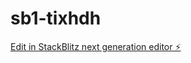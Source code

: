 # sb1-tixhdh

[Edit in StackBlitz next generation editor ⚡️](https://stackblitz.com/~/github.com/Plexi09/sb1-tixhdh)